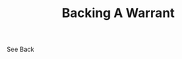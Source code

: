---
title: Backing A Warrant
letter: B
permalink: "/definitions/bld-backing-a-warrant.html"
body: See Back
published_at: '2018-07-07'
source: Black's Law Dictionary 2nd Ed (1910)
layout: post
---